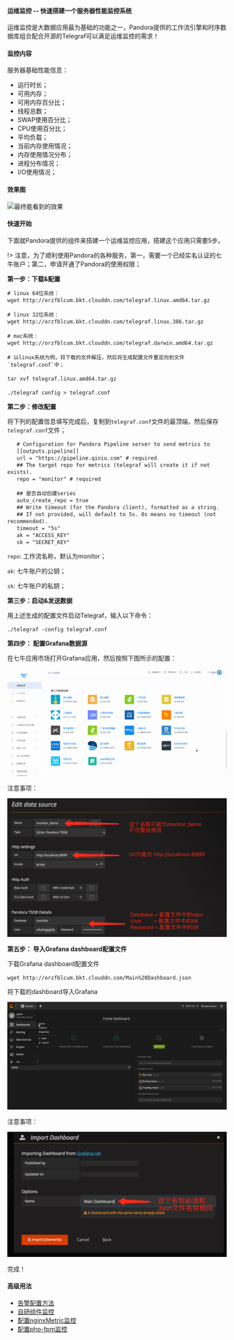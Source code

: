 #### 运维监控 -- 快速搭建一个服务器性能监控系统

运维监控是大数据应用最为基础的功能之一，Pandora提供的工作流引擎和时序数据库组合配合开源的Telegraf可以满足运维监控的需求！

#### 监控内容

服务器基础性能信息：

* 运行时长；
* 可用内存；
* 可用内存百分比；
* 线程总数；
* SWAP使用百分比；
* CPU使用百分比；
* 平均负载；
* 当前内存使用情况；
* 内存使用情况分布；
* 进程分布情况；
* I/O使用情况；

#### 效果图

![最终能看到的效果](http://orzfblcum.bkt.clouddn.com/%E5%B1%8F%E5%B9%95%E5%BF%AB%E7%85%A7%202017-06-30%20%E4%B8%8B%E5%8D%8812.07.25.png)

#### 快速开始

下面就Pandora提供的组件来搭建一个运维监控应用，搭建这个应用只需要5步。

!> 注意，为了顺利使用Pandora的各种服务，第一，需要一个已经实名认证的七牛账户；第二，申请开通了Pandora的使用权限；

**第一步：下载&配置**

```
# linux 64位系统：
wget http://orzfblcum.bkt.clouddn.com/telegraf.linux.amd64.tar.gz

# linux 32位系统：
wget http://orzfblcum.bkt.clouddn.com/telegraf.linux.386.tar.gz

# mac系统：
wget http://orzfblcum.bkt.clouddn.com/telegraf.darwin.amd64.tar.gz

# 以linux系统为例，将下载的文件解压，然后将生成配置文件重定向到文件`telegraf.conf`中；

tar xvf telegraf.linux.amd64.tar.gz

./telegraf config > telegraf.conf
```

**第二步：修改配置**

将下列的配置信息填写完成后，复制到`telegraf.conf`文件的最顶端，然后保存`telegraf.conf`文件；

```
   # Configuration for Pandora Pipeline server to send metrics to
   [[outputs.pipeline]]
   url = "https://pipeline.qiniu.com" # required
   ## The target repo for metrics (telegraf will create it if not exists).
   repo = "monitor" # required

   ## 是否自动创建series
   auto_create_repo = true
   ## Write timeout (for the Pandora client), formatted as a string.
   ## If not provided, will default to 5s. 0s means no timeout (not recommended).
   timeout = "5s"
   ak = "ACCESS_KEY"
   sk = "SECRET_KEY"
```


`repo`: 工作流名称，默认为monitor；

`ak`: 七牛账户的公钥；

`sk`: 七牛账户的私钥；



**第三步：启动&发送数据**

用上述生成的配置文件启动Telegraf，输入以下命令：

```
./telegraf -config telegraf.conf
```

**第四步： 配置Grafana数据源**

在七牛应用市场打开Grafana应用，然后按照下图所示的配置：

![配置Grafana数据源](_media/monitor1.gif)

注意事项：

![](_media/monitor3.png)

**第五步： 导入Grafana dashboard配置文件**

下载Grafana dashboard配置文件

```
wget http://orzfblcum.bkt.clouddn.com/Main%20Dashboard.json
```

将下载的dashboard导入Grafana

![将下载的dashboard导入Grafana](_media/monitor5.gif)

注意事项：

![](_media/monitor4.png)

完成！


#### 高级用法

* [告警配置方法](https://qiniu.github.io/pandora-docs/#/quickstart/grafana?id=报警使用方法)
* [自研组件监控](https://qiniu.github.io/pandora-docs/#/demo/customMonitor)
* [配置nginxMetric监控](https://qiniu.github.io/pandora-docs/#/demo/nginxMetric)
* [配置php-fpm监控](https://qiniu.github.io/pandora-docs/#/demo/phpfpm)